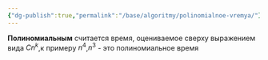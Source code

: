```yaml
---
{"dg-publish":true,"permalink":"/base/algoritmy/polinomialnoe-vremya/"}
---
```



**Полиномиальным** считается время, оцениваемое сверху выражением вида $Cn^{k}$,к примеру $n^{4}$,$n^{3}$ - это полиномиальное время